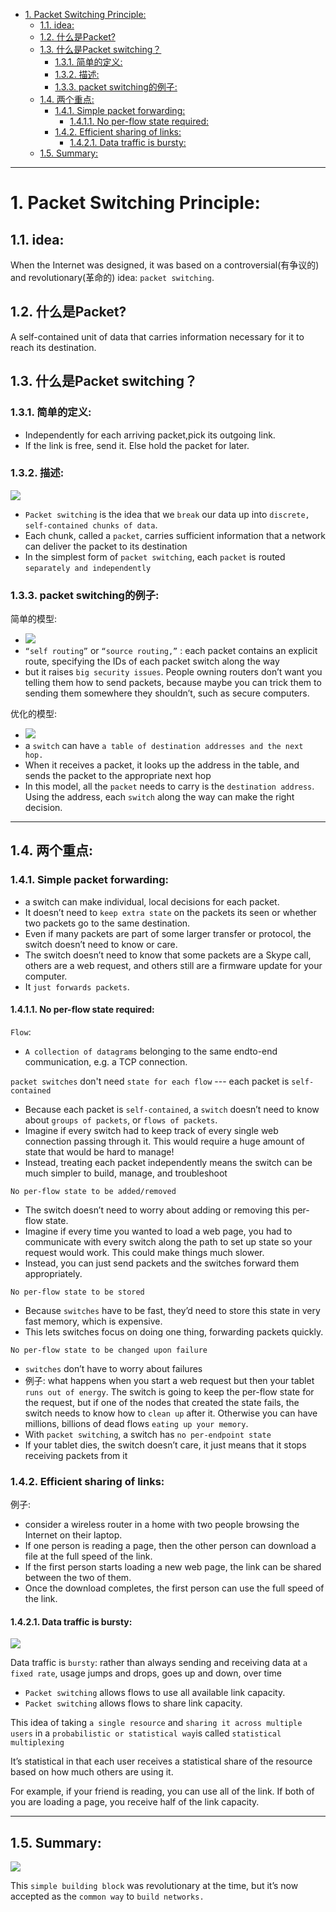 
- [1. Packet Switching Principle:](#1-packet-switching-principle)
    - [1.1. idea:](#11-idea)
    - [1.2. 什么是Packet?](#12-%E4%BB%80%E4%B9%88%E6%98%AFpacket)
    - [1.3. 什么是Packet switching？](#13-%E4%BB%80%E4%B9%88%E6%98%AFpacket-switching)
        - [1.3.1. 简单的定义:](#131-%E7%AE%80%E5%8D%95%E7%9A%84%E5%AE%9A%E4%B9%89)
        - [1.3.2. 描述:](#132-%E6%8F%8F%E8%BF%B0)
        - [1.3.3. packet switching的例子:](#133-packet-switching%E7%9A%84%E4%BE%8B%E5%AD%90)
    - [1.4. 两个重点:](#14-%E4%B8%A4%E4%B8%AA%E9%87%8D%E7%82%B9)
        - [1.4.1. Simple packet forwarding:](#141-simple-packet-forwarding)
            - [1.4.1.1. No per-flow state required:](#1411-no-per-flow-state-required)
        - [1.4.2. Efficient sharing of links:](#142-efficient-sharing-of-links)
            - [1.4.2.1. Data traffic is bursty:](#1421-data-traffic-is-bursty)
    - [1.5. Summary:](#15-summary)

---

# 1. Packet Switching Principle:

## 1.1. idea:

When the Internet was designed, it was based on a controversial(有争议的) and revolutionary(革命的) idea: `packet switching`.



## 1.2. 什么是Packet?

A self-contained unit of data that carries information necessary for it to reach its destination.

## 1.3. 什么是Packet switching？

### 1.3.1. 简单的定义:

- Independently for each arriving packet,pick its outgoing link. 
- If the link is free, send it. Else hold the packet for later.


### 1.3.2. 描述:

![](https://ws3.sinaimg.cn/large/006tNbRwgy1fxq7d3mgxej30zc0iq45a.jpg)


- `Packet switching` is the idea that we `break` our data up into
`discrete, self-contained chunks of data`. 
- Each chunk, called a `packet`, carries sufficient information that a network can deliver the packet to its destination
-  In the simplest form of `packet switching`, each `packet` is routed `separately and independently`

### 1.3.3. packet switching的例子:

简单的模型:

- ![](https://ws1.sinaimg.cn/large/006tNbRwgy1fxq7p8ve7jj319y0eaqbl.jpg)
- `“self routing”` or `“source routing,”` : each packet contains an explicit route, specifying the IDs of each packet switch along the way
- but it raises `big security issues`. People owning routers don’t want you telling them how to send packets, because maybe you can trick them to sending them somewhere they shouldn’t, such as secure computers.

优化的模型:

- ![](https://ws1.sinaimg.cn/large/006tNbRwgy1fxq7wht7avj319k0ecn4o.jpg)
- a `switch` can have `a table of destination addresses and the next hop.` 
- When it receives a packet, it looks up the
address in the table, and sends the packet to the
appropriate next hop
- In this model, all the `packet` needs to carry is the `destination address`. Using the address, each `switch` along the way can make the right decision.

---

## 1.4. 两个重点:

### 1.4.1. Simple packet forwarding:

- a switch can make individual, local decisions for each
packet. 
- It doesn’t need to `keep extra state` on the packets its
seen or whether two packets go to the same destination.
- Even if many packets are part of some larger transfer or
protocol, the switch doesn’t need to know or care. 
- The switch doesn’t need to know that some packets are a Skype
call, others are a web request, and others still are a
firmware update for your computer. 
- It `just forwards packets`. 

#### 1.4.1.1. No per-flow state required:

`Flow`:  

- `A collection of datagrams` belonging to the same endto-end
communication, e.g. a TCP connection.

`packet switches` don't need `state for each flow` --- each packet is `self-contained`

- Because each packet is `self-contained`, a `switch` doesn’t
need to know about `groups of packets`, or `flows of packets`.
- Imagine if every switch had to keep track of every single
web connection passing through it. This would require a
huge amount of state that would be hard to manage!
- Instead, treating each packet independently means the
switch can be much simpler to build, manage, and
troubleshoot

`No per-flow state to be added/removed`

- The switch doesn’t need to worry about adding or removing
this per-flow state. 
- Imagine if every time you wanted to load a web page, you had to communicate with every switch along the path to set up state so your request would work. This could make things much slower.
- Instead, you can just send packets and the switches forward them appropriately.

`No per-flow state to be stored`

-  Because `switches` have to be fast, they’d need to store this state in very fast memory, which is expensive. 
-  This lets switches focus on doing one thing, forwarding packets quickly.

`No per-flow state to be changed upon failure`

-  `switches` don’t have to worry about failures
-  例子: what happens when you start a web request but then your tablet `runs out of energy`. The switch is going to keep the per-flow state for the request, but if one of the nodes that created the state fails, the switch needs to know how to `clean up` after it. Otherwise you can have millions, billions of dead flows `eating up your memory`.
- With `packet switching`, a switch has `no per-endpoint state`
-  If your tablet dies, the switch doesn’t care, it just means that it stops receiving packets from it

### 1.4.2. Efficient sharing of links:

例子:

- consider a wireless router in a home with two people browsing the Internet on their laptop.
- If one person is reading a page, then the other person can download a file at the full speed of the link. 
- If the first person starts loading a new web page, the link can be shared between the two of them. 
- Once the download completes, the first person can use the full speed
of the link.

#### 1.4.2.1. Data traffic is bursty:

![](https://ws3.sinaimg.cn/large/006tNbRwgy1fxs9lru3t2j30lg09xdhz.jpg)

Data traffic is `bursty`: rather than always sending
and receiving data at `a fixed rate`, usage jumps and drops,
goes up and down, over time

- `Packet switching` allows flows to use all available link capacity.
- `Packet switching` allows flows to share link capacity.


This idea of taking `a single resource` and `sharing it across multiple users` in a `probabilistic or statistical way`is called
`statistical multiplexing`

It’s statistical in that each user receives a statistical share of the resource based on how much others are using it. 

For example, if your friend is reading, you can use all of the link. If both of you are loading a page, you receive half of the link capacity.


----

## 1.5. Summary:

![](https://ws3.sinaimg.cn/large/006tNbRwgy1fxs9r3lro9j30l60awq5e.jpg)


This `simple building block` was revolutionary at the
time, but it’s now accepted as the `common way` to `build networks.`